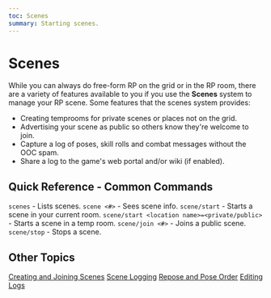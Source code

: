 ```yaml
---
toc: Scenes
summary: Starting scenes.
---
```

# Scenes

While you can always do free-form RP on the grid or in the RP room, there are a variety of features available to you if you use the **Scenes** system to manage your RP scene.  Some features that the scenes system provides:

* Creating temprooms for private scenes or places not on the grid.
* Advertising your scene as public so others know they're welcome to join.
* Capture a log of poses, skill rolls and combat messages without the OOC spam.
* Share a log to the game's web portal and/or wiki (if enabled).

## Quick Reference - Common Commands

`scenes` - Lists scenes.
`scene <#>` - Sees scene info.
`scene/start` - Starts a scene in your current room.
`scene/start <location name>=<private/public>` - Starts a scene in a temp room.
`scene/join <#>` - Joins a public scene.
`scene/stop` - Stops a scene.

## Other Topics

[Creating and Joining Scenes](/help/scenes/creating)
[Scene Logging](/help/scenes/logging)
[Repose and Pose Order](/help/scenes/repose)
[Editing Logs](/help/scenes/editing)